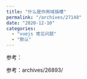 ```yaml
---
title: "什么是作用域插槽"
permalink: "/archives/27148"
date: "2020-12-10"
categories: 
  - "vuejs 常见问题"
  - "默认"
---
```


参考：

参考：archives/26893/
